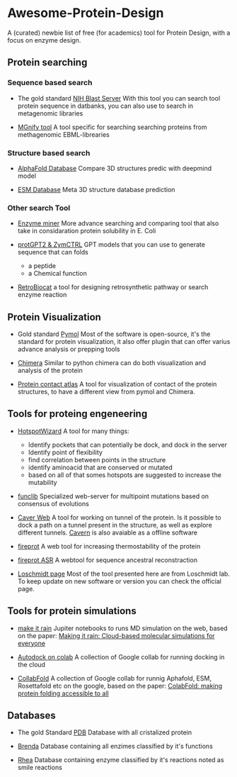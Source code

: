 # Awesome-Protein-Design
A (curated) newbie list of free (for academics) tool for Protein Design, with a focus on enzyme design.

## Protein searching
### Sequence based search
 + The gold standard [NIH Blast Server](https://blast.ncbi.nlm.nih.gov/Blast.cgi)
    With this tool you can search tool protein sequence in datbanks, you can also use to search in metagenomic libraries

 + [MGnify tool](https://www.ebi.ac.uk/metagenomics)
    A tool specific for searching searching proteins from methagenomic EBML-librearies

### Structure based search
 + [AlphaFold Database](https://alphafold.ebi.ac.uk/)
    Compare 3D structures predic with deepmind model

 + [ESM Database](https://esmatlas.com/resources?action=fold)
    Meta 3D structure database prediction 

### Other search Tool
 + [Enzyme miner](https://loschmidt.chemi.muni.cz/enzymeminer/)
    More advance searching and comparing tool that also take in considaration protein solubility in E. Coli

 + [protGPT2 & ZymCTRL](https://huggingface.co/nferruz)
    GPT models that you can use to generate sequence that can folds
    * a peptide
    * a Chemical function

 + [RetroBiocat](https://retrobiocat.com/)
    a tool for designing retrosynthetic pathway or search enzyme reaction

## Protein Visualization

 + Gold standard [Pymol](https://www.pymol.org/)
    Most of the software is open-source, it's the standard for protein visualization, it also offer plugin that can offer varius advance analysis or prepping tools

 + [Chimera](https://www.cgl.ucsf.edu/chimera/)
    Similar to python chimera can do both visualization and analysis of the protein

 + [Protein contact atlas](http://pca.mbgroup.bio/index.html)
    A tool for visualization of contact of the protein structures, to have a different view from pymol and Chimera.

## Tools for proteing engeneering

 + [HotspotWizard](https://loschmidt.chemi.muni.cz/hotspotwizard/)
    A tool for many things:
    - Identify pockets that can potentially be dock, and dock in the server
    - Identify point of flexibility 
    - find correlation between points in the structure
    - identify aminoacid that are conserved or mutated
    - based on all of that somes hotspots are suggested to increase the mutability

 + [funclib](https://ablift.weizmann.ac.il/step/fl_terms/)
     Specialized web-server for multipoint mutations based on consensus of evolutions

 + [Caver Web](https://loschmidt.chemi.muni.cz/caverweb/)
    A tool for working on tunnel of the protein. Is it possible to dock a path on a tunnel present in the structure, as well as explore different tunnels. [Cavern](https://www.caver.cz/) is also avaiable as a offline software

 + [fireprot](https://loschmidt.chemi.muni.cz/fireprotweb/)
     A web tool for increasing thermostability of the protein

 + [fireprot ASR](https://loschmidt.chemi.muni.cz/fireprotasr/)
    A webtool for sequence ancestral reconstraction

 + [Loschmidt page](https://loschmidt.chemi.muni.cz/peg/software/)
    Most of the tool presented here are from Loschmidt lab. To keep update on new software or version you can check the official page.

## Tools for protein simulations

 + [make it rain](https://github.com/pablo-arantes/making-it-rain)
    Jupiter notebooks to runs MD simulation on the web, based on the paper: [Making it rain: Cloud-based molecular simulations for everyone](https://pubs.acs.org/doi/10.1021/acs.jcim.1c00998)

 + [Autodock on colab](https://autodock-vina.readthedocs.io/en/latest/colab_examples.html)
    A collection of Google collab for running docking in the cloud

 + [CollabFold](https://github.com/sokrypton/ColabFold?tab=readme-ov-file)
    A collection of Google collab for runnig Aphafold, ESM, Rosettafold etc on the google, based on the paper: [ColabFold: making protein folding accessible to all](https://doi.org/10.1038/s41592-022-01488-1)
    

## Databases

 + The gold Standard [PDB](https://www.uniprot.org/)
    Database with all cristalized protein

 + [Brenda](https://www.brenda-enzymes.org/)
    Database containing all enzimes classified by it's functions

 + [Rhea](https://www.rhea-db.org/)
    Database containing enzyme classified by it's reactions noted as smile reactions

